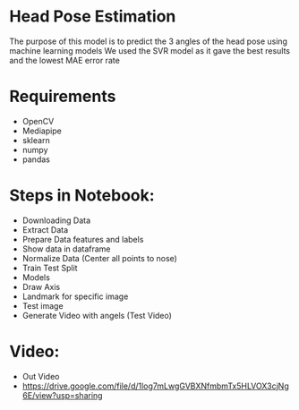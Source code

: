 # Head Pose Estimation
The purpose of this model is to predict the 3 angles of the head pose using machine learning models
We used the SVR model as it gave the best results and the lowest MAE error rate
# Requirements
* OpenCV
* Mediapipe
* sklearn
* numpy
* pandas
# Steps in Notebook:
* Downloading Data
* Extract Data
* Prepare Data features and labels
* Show data in dataframe
* Normalize Data (Center all points to nose)
* Train Test Split
* Models
* Draw Axis
* Landmark for specific image
* Test image
* Generate Video with angels (Test Video)

# Video:
* Out Video
* https://drive.google.com/file/d/1log7mLwgGVBXNfmbmTx5HLVOX3cjNg6E/view?usp=sharing

